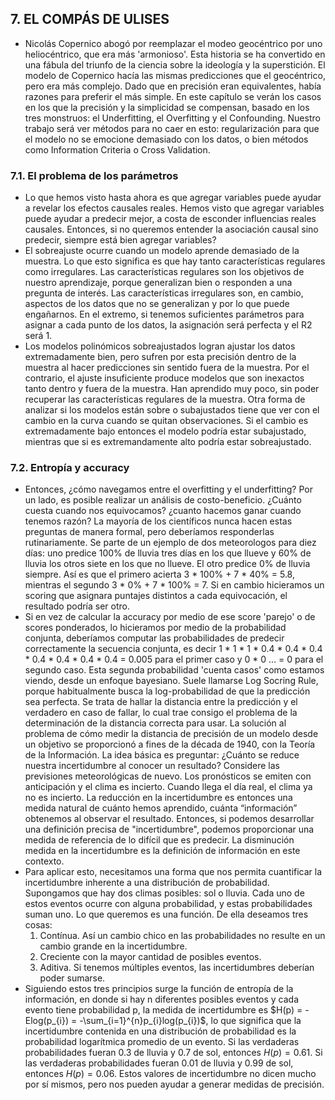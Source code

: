 ## 7. EL COMPÁS DE ULISES

* Nicolás Copernico abogó por reemplazar el modeo geocéntrico por uno heliocéntrico, que era más 'armonioso'. Esta historia se ha convertido en una fábula del triunfo de la ciencia sobre la ideología y la superstición. El modelo de Copernico hacía las mismas predicciones que el geocéntrico, pero era más complejo. Dado que en precisión eran equivalentes, había razones para preferir el más simple. En este capítulo se verán los casos en los que la precisión y la simplicidad se compensan, basado en los tres monstruos: el Underfitting, el Overfitting y el Confounding. Nuestro trabajo será ver métodos para no caer en esto: regularización para que el modelo no se emocione demasiado con los datos, o bien métodos como Information Criteria o Cross Validation.

### 7.1. El problema de los parámetros

* Lo que hemos visto hasta ahora es que agregar variables puede ayudar a revelar los efectos causales reales. Hemos visto que agregar variables puede ayudar a predecir mejor, a costa de esconder influencias reales causales. Entonces, si no queremos entender la asociación causal sino predecir, siempre está bien agregar variables?
* El sobreajuste ocurre cuando un modelo aprende demasiado de la muestra. Lo que esto significa es que hay tanto características regulares como irregulares. Las características regulares son los objetivos de nuestro aprendizaje, porque generalizan bien o responden a una pregunta de interés. Las características irregulares son, en cambio, aspectos de los datos que no se generalizan y por lo que puede engañarnos. En el extremo, si tenemos suficientes parámetros para asignar a cada punto de los datos, la asignación será perfecta y el R2 será 1.
* Los modelos polinómicos sobreajustados logran ajustar los datos extremadamente bien, pero sufren por esta precisión dentro de la muestra al hacer predicciones sin sentido fuera de la muestra. Por el contrario, el ajuste insuficiente produce modelos que son inexactos tanto dentro y fuera de la muestra. Han aprendido muy poco, sin poder recuperar las características regulares de la muestra. Otra forma de analizar si los modelos están sobre o subajustados tiene que ver con el cambio en la curva cuando se quitan observaciones. Si el cambio es extremadamente bajo entonces el modelo podría estar subajustado, mientras que si es extremandamente alto podría estar sobreajustado.

### 7.2. Entropía y accuracy

* Entonces, ¿cómo navegamos entre el overfitting y el underfitting? Por un lado, es posible realizar un análisis de costo-beneficio. ¿Cuánto cuesta cuando nos equivocamos? ¿cuanto hacemos ganar cuando tenemos razón? La mayoría de los científicos nunca hacen estas preguntas de manera formal, pero deberíamos responderlas rutinariamente. Se parte de un ejemplo de dos meteorologos para diez días: uno predice 100% de lluvia tres días en los que llueve y 60% de lluvia los otros siete en los que no llueve. El otro predice 0% de lluvia siempre. Así es que el primero acierta 3 * 100% + 7 * 40% = 5.8, mientras el segundo 3 * 0% + 7 * 100% = 7. Si en cambio hicieramos un scoring que asignara puntajes distintos a cada equivocación, el resultado podría ser otro.
* Si en vez de calcular la accuracy por medio de ese score 'parejo' o de scores ponderados, lo hicieramos por medio de la probabilidad conjunta, deberíamos computar las probabilidades de predecir correctamente la secuencia conjunta, es decir 1 * 1 * 1 * 0.4 * 0.4 * 0.4 * 0.4 * 0.4 * 0.4 * 0.4 = 0.005 para el primer caso y 0 * 0 ...  = 0 para el segundo caso. Esta segunda probabilidad 'cuenta casos' como estamos viendo, desde un enfoque bayesiano. Suele llamarse Log Socring Rule, porque habitualmente busca la log-probabilidad de que la predicción sea perfecta. Se trata de hallar la distancia entre la predicción y el verdadero en caso de fallar, lo cual trae consigo el problema de la determinación de la distancia correcta para usar. La solución al problema de cómo medir la distancia de precisión de un modelo desde un objetivo se proporcionó a fines de la década de 1940, con la Teoría de la Información. La idea básica es preguntar: ¿Cuánto se reduce nuestra incertidumbre al conocer un resultado? Considere las previsiones meteorológicas de nuevo. Los pronósticos se emiten con anticipación y el clima es incierto. Cuando llega el día real, el clima ya no es incierto. La reducción en la incertidumbre es entonces una medida natural de cuánto hemos aprendido, cuánta “información” obtenemos al observar el resultado. Entonces, si podemos desarrollar una definición precisa de "incertidumbre", podemos proporcionar una medida de referencia de lo difícil que es predecir. La disminución medida en la incertidumbre es la definición de información en este contexto.
* Para aplicar esto, necesitamos una forma que nos permita cuantificar la incertidumbre inherente a una distribución de probabilidad. Supongamos que hay dos climas posibles: sol o lluvia. Cada uno de estos eventos ocurre con alguna probabilidad, y estas probabilidades suman uno. Lo que queremos es una función. De ella deseamos tres cosas:
    1. Contínua. Así un cambio chico en las probabilidades no resulte en un cambio grande en la incertidumbre.
    2. Creciente con la mayor cantidad de posibles eventos.
    3. Aditiva. Si tenemos múltiples eventos, las incertidumbres deberían poder sumarse.
* Siguiendo estos tres principios surge la función de entropía de la información, en donde si hay n diferentes posibles eventos y cada evento tiene probabilidad p, la medida de incertidumbre es $H(p) = -Elog(p_{i}) = -\sum_{i=1}^{n}p_{i}log(p_{i})$, lo que significa que la incertidumbre contenida en una distribución de probabilidad es la probabilidad logarítmica promedio de un evento. Si las verdaderas probabilidades fueran 0.3 de lluvia y 0.7 de sol, entonces $H(p) = 0.61$. Si las verdaderas probabilidades fueran 0.01 de lluvia y 0.99 de sol, entonces $H(p) = 0.06$. Estos valores de incertidumbre no dicen mucho por sí mismos, pero nos pueden ayudar a generar medidas de precisión.
